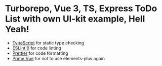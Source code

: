 # Turborepo, Vue 3, TS, Express ToDo List with own UI-kit example, Hell Yeah!

- [TypeScript](https://www.typescriptlang.org/) for static type checking
- [ESLint 9](https://eslint.org/) for code linting
- [Prettier](https://prettier.io) for code formatting
- [Prime Vue](https://primevue.org/) for not to use elements-plus again
